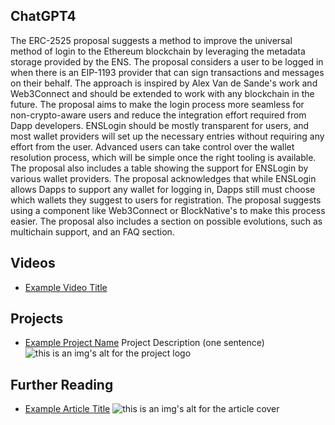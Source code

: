 ## ChatGPT4

The ERC-2525 proposal suggests a method to improve the universal method of login to the Ethereum blockchain by leveraging the metadata storage provided by the ENS. The proposal considers a user to be logged in when there is an EIP-1193 provider that can sign transactions and messages on their behalf. The approach is inspired by Alex Van de Sande's work and Web3Connect and should be extended to work with any blockchain in the future. The proposal aims to make the login process more seamless for non-crypto-aware users and reduce the integration effort required from Dapp developers. ENSLogin should be mostly transparent for users, and most wallet providers will set up the necessary entries without requiring any effort from the user. Advanced users can take control over the wallet resolution process, which will be simple once the right tooling is available. The proposal also includes a table showing the support for ENSLogin by various wallet providers. The proposal acknowledges that while ENSLogin allows Dapps to support any wallet for logging in, Dapps still must choose which wallets they suggest to users for registration. The proposal suggests using a component like Web3Connect or BlockNative's to make this process easier. The proposal also includes a section on possible evolutions, such as multichain support, and an FAQ section.

## Videos

- [Example Video Title](https://www.youtube.com/watch?v=TDGq4aeevgY)

## Projects

- [Example Project Name](https://xxxx.xxx/xxxxx) Project Description (one sentence) ![this is an img's alt for the project logo](https://xxxx.xxx/project-logo.xxx)

## Further Reading

- [Example Article Title](https://xxxx.xxx/xxxxx) ![this is an img's alt for the article cover](https://xxxx.xxx/article-cover.xxx)
